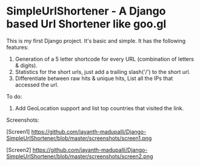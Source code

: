 # SimpleUrlShortener - A Django based Url Shortener like goo.gl

This is my first Django project. It's basic and simple. It has the following features:

1. Generation of a 5 letter shortcode for every URL (combination of letters & digits).
2. Statistics for the short urls, just add a trailing slash('/') to the short url.
3. Differentiate between raw hits & unique hits, List all the IPs that accessed the url.

To do:

1. Add GeoLocation support and list top countries that visited the link.

Screenshots:

[Screen1] https://github.com/jayanth-madupalli/Django-SimpleUrlShortener/blob/master/screenshots/screen1.png

[Screen2] https://github.com/jayanth-madupalli/Django-SimpleUrlShortener/blob/master/screenshots/screen2.png
